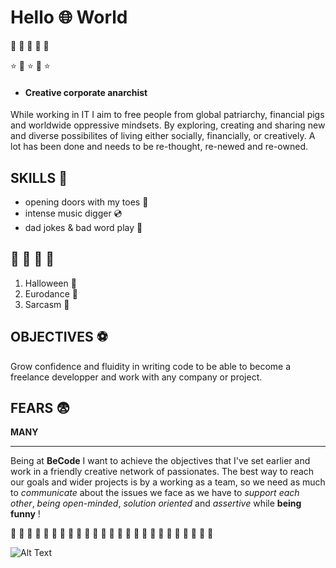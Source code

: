 
# Hello 🌐  World


🍬 🧠 🌈 🧠 🍬

⭐ 🌟 ⭐ 🌟 ⭐

* #### Creative corporate anarchist
While working in IT I aim to free people from global patriarchy, financial pigs and worldwide oppressive mindsets. By exploring, creating and sharing  new and diverse possibilites of living either socially, financially, or creatively. A lot has been done and needs to be re-thought, re-newed and re-owned.

## SKILLS 👑

* opening doors with my toes 🦶
* intense music digger 💿
* dad jokes & bad word play 🥇

## 💜 💜 💜 💜
1. Halloween 👻
2. Eurodance 🍭
3. Sarcasm 🖤

## OBJECTIVES ⚽
Grow confidence and fluidity in writing code to be able to become a freelance developper and work with any company or project.

## FEARS 😨
**MANY**

____________________________________


Being at **BeCode** I want to achieve the objectives that I've set earlier and work in a friendly creative network of passionates. The best way to reach our goals and wider projects is by a working as a team, so we need as much to *communicate* about the issues we face as we have to *support each other*, *being open-minded*, *solution oriented* and *assertive* while **being funny** !  

💜 💜 💜 💜 💜 💜 💜 💜 💜 💜 💜 💜 💜 💜 💜 💜 💜 💜 💜 💜 💜 💜 💜 💜 💜






![Alt Text](https://media.giphy.com/media/ZmuUzqOIEojjnd4tN8/giphy.gif)


